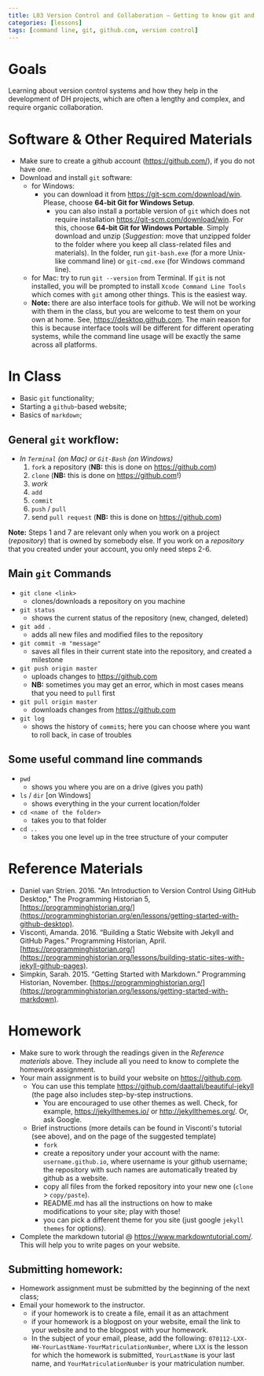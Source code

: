 ```yaml
---
title: L03 Version Control and Collaboration — Getting to know git and github.com
categories: [lessons]
tags: [command line, git, github.com, version control]
---
```


# Goals

Learning about version control systems and how they help in the development of DH projects, which are often a lengthy and complex, and require organic collaboration. 

# Software & Other Required Materials

* Make sure to create a github account (<https://github.com/>), if you do not have one.
* Download and install `git` software:
	* for Windows:
		* you can download it from <https://git-scm.com/download/win>. Please, choose **64-bit Git for Windows Setup**.
			* you can also install a portable version of `git` which does not require installation <https://git-scm.com/download/win>. For this, choose **64-bit Git for Windows Portable**. Simply download and unzip (*Suggestion*: move that unzipped folder to the folder where you keep all class-related files and materials). In the folder, run `git-bash.exe` (for a more Unix-like command line) or `git-cmd.exe` (for Windows command line).
	* for Mac: try to run `git --version` from Terminal. If `git` is not installed, you will be prompted to install `Xcode Command Line Tools` which comes with `git` among other things. This is the easiest way.
	* **Note:** there are also interface tools for *github*. We will not be working with them in the class, but you are welcome to test them on your own at home. See, <https://desktop.github.com>. The main reason for this is because interface tools will be different for different operating systems, while the command line usage will be exactly the same across all platforms.

# In Class

* Basic `git` functionality;
* Starting a `github`-based website;
* Basics of `markdown`;

## General `git` workflow:

* *In `Terminal` (on Mac) or `Git-Bash` (on Windows)*
	1. `fork` a repository (**NB:** this is done on <https://github.com>)
	2. `clone` (**NB:** this is done on <https://github.com>!)
	3. *work*
	4. `add`
	5. `commit`
	6. `push` / `pull`
	7. send `pull request` (**NB:** this is done on <https://github.com>)

**Note:** Steps 1 and 7 are relevant only when you work on a project (*repository*) that is owned by somebody else. If you work on a *repository* that you created under your account, you only need steps 2-6.

## Main `git` Commands

* `git clone <link>`
	- clones/downloads a repository on you machine
* `git status`
	- shows the current status of the repository (new, changed, deleted)
* `git add .`
	- adds all new files and modified files to the repository
* `git commit -m "message"`
	- saves all files in their current state into the repository, and created a milestone
* `git push origin master`
	- uploads changes to <https://github.com>
	- **NB:** sometimes you may get an error, which in most cases means that you need to `pull` first
* `git pull origin master`
	- downloads changes from <https://github.com>
* `git log`
	- shows the history of `commit`s; here you can choose where you want to roll back, in case of troubles

## Some useful command line commands

* `pwd`
	- shows you where you are on a drive (gives you path)
* `ls` / `dir` [on Windows]
	- shows everything in the your current location/folder
* `cd <name of the folder>`
	- takes you to that folder
* `cd ..` 
	- takes you one level up in the tree structure of your computer


# Reference Materials

* Daniel van Strien. 2016. "An Introduction to Version Control Using GitHub Desktop," The Programming Historian 5, [https://programminghistorian.org/](https://programminghistorian.org/en/lessons/getting-started-with-github-desktop).
* Visconti, Amanda. 2016. “Building a Static Website with Jekyll and GitHub Pages.” Programming Historian, April. [https://programminghistorian.org/](https://programminghistorian.org/lessons/building-static-sites-with-jekyll-github-pages).
* Simpkin, Sarah. 2015. “Getting Started with Markdown.” Programming Historian, November. [https://programminghistorian.org/](https://programminghistorian.org/lessons/getting-started-with-markdown).


# Homework

* Make sure to work through the readings given in the *Reference materials* above. They include all you need to know to complete the homework assignment.
* Your main assignment is to build your website on <https://github.com>.
	* You can use this template <https://github.com/daattali/beautiful-jekyll> (the page also includes step-by-step instructions.
		* You are encouraged to use other themes as well. Check, for example, <https://jekyllthemes.io/> or <http://jekyllthemes.org/>. Or, ask Google. 
	* Brief instructions (more details can be found in Visconti's tutorial (see above), and on the page of the suggested template)
		* `fork`
		* create a repository under your account with the name: `username.github.io`, where username is your github username; the repository with such names are automatically treated by github as a website.
		* copy all files from the forked repository into your new one (`clone` > `copy/paste`).
		* README.md has all the instructions on how to make modifications to your site; play with those!
		* you can pick a different theme for you site (just google `jekyll themes` for options).
* Complete the markdown tutorial @ <https://www.markdowntutorial.com/>. This will help you to write pages on your website. 

## Submitting homework:

* Homework assignment must be submitted by the beginning of the next class;
* Email your homework to the instructor.
	* if your homework is to create a file, email it as an attachment
	* if your homework is a blogpost on your website, email the link to your website and to the blogpost with your homework.
	*  In the subject of your email, please, add the following: `070112-LXX-HW-YourLastName-YourMatriculationNumber`, where `LXX` is the lesson for which the homework is submitted, `YourLastName` is your last name, and `YourMatriculationNumber` is your matriculation number.